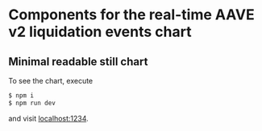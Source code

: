 # Components for the real-time AAVE v2 liquidation events chart

## Minimal readable still chart

To see the chart, execute
```bash
$ npm i
$ npm run dev
```
and visit [localhost:1234](http://localhost:1234).
